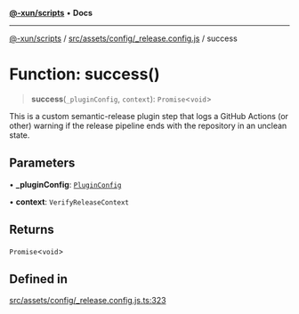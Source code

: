 [**@-xun/scripts**](../../../../../README.md) • **Docs**

***

[@-xun/scripts](../../../../../README.md) / [src/assets/config/\_release.config.js](../README.md) / success

# Function: success()

> **success**(`_pluginConfig`, `context`): `Promise`\<`void`\>

This is a custom semantic-release plugin step that logs a GitHub Actions (or
other) warning if the release pipeline ends with the repository in an unclean
state.

## Parameters

• **\_pluginConfig**: [`PluginConfig`](../type-aliases/PluginConfig.md)

• **context**: `VerifyReleaseContext`

## Returns

`Promise`\<`void`\>

## Defined in

[src/assets/config/\_release.config.js.ts:323](https://github.com/Xunnamius/xscripts/blob/154567d6fca3f6cf244137e710b029af872e1d9e/src/assets/config/_release.config.js.ts#L323)
